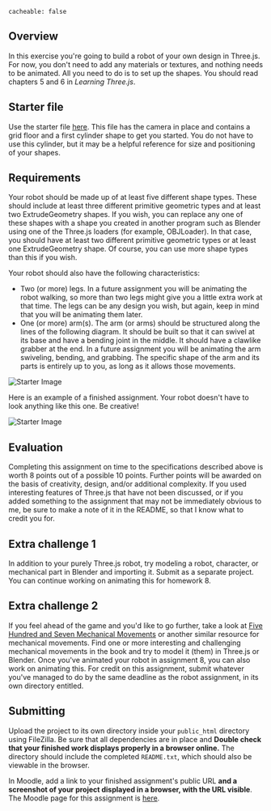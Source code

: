 ```
cacheable: false
```

## Overview

In this exercise you're going to build a robot of your own design in Three.js. For now, you don't need to add any materials or textures, and nothing needs to be animated. All you need to do is to set up the shapes. You should read chapters 5 and 6 in *Learning Three.js*.

## Starter file

Use the starter file [here](/~tmullen/cg/cs315-hw7.zip). This file has the camera in place and contains a grid floor and a first cylinder shape to get you started. You do not have to use this cylinder, but it may be a helpful reference for size and positioning of your shapes.

## Requirements

Your robot should be made up of at least five different shape types. These should include at least three different primitive geometric types and at least two ExtrudeGeometry shapes. If you wish, you can replace any one of these shapes with a shape you created in another program such as Blender using one of the Three.js loaders (for example, OBJLoader). In that case, you should have at least two different primitive geometric types or at least one ExtrudeGeometry shape. Of course, you can use more shape types than this if you wish.

Your robot should also have the following characteristics:

* Two (or more) legs. In a future assignment you will be animating the robot walking, so more than two legs might give you a little extra work at that time. The legs can be any design you wish, but again, keep in mind that you will be animating them later.
* One (or more) arm(s). The arm (or arms) should be structured along the lines of the following diagram. It should be built so that it can swivel at its base and have a bending joint in the middle. It should have a clawlike grabber at the end. In a future assignment you will be animating the arm swiveling, bending, and grabbing. The specific shape of the arm and its parts is entirely up to you, as long as it allows those movements.

![Starter Image](/~tmullen/images/cg/arm.png)

Here is an example of a finished assignment. Your robot doesn't have to look anything like this one.
Be creative!

![Starter Image](/~tmullen/images/cg/robot-0.png)

## Evaluation

Completing this assignment on time to the specifications described above is worth 8 points out of a possible 10 points. Further points will be awarded on the basis of creativity, design, and/or additional complexity. If you used interesting features of Three.js that have not been discussed, or if you added something to the assignment that may not be immediately obvious to me, be sure to make a note of it in the README, so that I know what to credit you for.

## Extra challenge 1

In addition to your purely Three.js robot, try modeling a robot, character, or mechanical part
in Blender and importing it. Submit as a separate project. You can continue working on animating this for homework 8.

## Extra challenge 2

If you feel ahead of the game and you'd like to go further, take a look at
[Five Hundred and Seven Mechanical Movements](https://archive.org/stream/fivehundredseven00browiala)
 or another similar resource for mechanical movements. Find one or more interesting and
  challenging mechanical movements in the book and try to model it (them)
  in Three.js or Blender. Once you've animated your robot in assignment 8, you can also work
  on animating this. For credit on this assignment, submit whatever you've managed to do
  by the same deadline as the robot assignment, in its own directory entitled.

## Submitting

Upload the project to its own directory inside your `public_html` directory using FileZilla. Be sure that all dependencies are in place and **Double check that your finished work displays properly in a browser online.** The directory should include the completed `README.txt`, which should also be viewable in the browser.

In Moodle, add a link to your finished assignment's public URL **and a screenshot of your project displayed in a browser, with the URL visible**.
The Moodle page for this assignment is [here](https://moodle.pugetsound.edu/moodle/mod/assign/view.php?id=340421).
